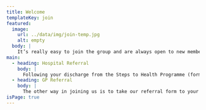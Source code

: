 ```yaml
---
title: Welcome
templateKey: join
featured:
  image:
    url: ../data/img/join-temp.jpg
    alt: empty
  body: |
    It’s really easy to join the group and are always open to new members all year round, all we need is a signed referral form to know it is safe for you to exercise with us. You can only attend our classes if you have a medical professional's signed permission.
main:
  - heading: Hospital Referral
    body: |
      Following your discharge from the Steps to Health Programme (formally Phase 3 Rehabilitation) you should be provided with a transfer form. This needs to be completed by a cardiac rehabilitation professional. 
  - heading: GP Referral
    body: |
      The other way in joining us is to take our referral form to your GP and getting them to complete it along with their signature.
isPage: true
---
```

